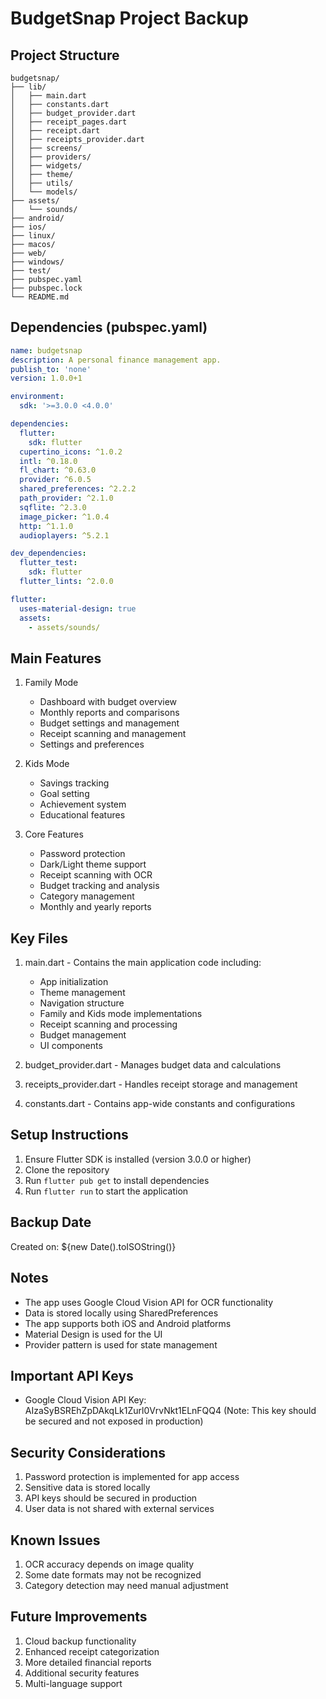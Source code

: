 # BudgetSnap Project Backup

## Project Structure
```
budgetsnap/
├── lib/
│   ├── main.dart
│   ├── constants.dart
│   ├── budget_provider.dart
│   ├── receipt_pages.dart
│   ├── receipt.dart
│   ├── receipts_provider.dart
│   ├── screens/
│   ├── providers/
│   ├── widgets/
│   ├── theme/
│   ├── utils/
│   └── models/
├── assets/
│   └── sounds/
├── android/
├── ios/
├── linux/
├── macos/
├── web/
├── windows/
├── test/
├── pubspec.yaml
├── pubspec.lock
└── README.md
```

## Dependencies (pubspec.yaml)
```yaml
name: budgetsnap
description: A personal finance management app.
publish_to: 'none'
version: 1.0.0+1

environment:
  sdk: '>=3.0.0 <4.0.0'

dependencies:
  flutter:
    sdk: flutter
  cupertino_icons: ^1.0.2
  intl: ^0.18.0
  fl_chart: ^0.63.0
  provider: ^6.0.5
  shared_preferences: ^2.2.2
  path_provider: ^2.1.0
  sqflite: ^2.3.0
  image_picker: ^1.0.4
  http: ^1.1.0
  audioplayers: ^5.2.1

dev_dependencies:
  flutter_test:
    sdk: flutter
  flutter_lints: ^2.0.0

flutter:
  uses-material-design: true
  assets:
    - assets/sounds/
```

## Main Features
1. Family Mode
   - Dashboard with budget overview
   - Monthly reports and comparisons
   - Budget settings and management
   - Receipt scanning and management
   - Settings and preferences

2. Kids Mode
   - Savings tracking
   - Goal setting
   - Achievement system
   - Educational features

3. Core Features
   - Password protection
   - Dark/Light theme support
   - Receipt scanning with OCR
   - Budget tracking and analysis
   - Category management
   - Monthly and yearly reports

## Key Files
1. main.dart - Contains the main application code including:
   - App initialization
   - Theme management
   - Navigation structure
   - Family and Kids mode implementations
   - Receipt scanning and processing
   - Budget management
   - UI components

2. budget_provider.dart - Manages budget data and calculations

3. receipts_provider.dart - Handles receipt storage and management

4. constants.dart - Contains app-wide constants and configurations

## Setup Instructions
1. Ensure Flutter SDK is installed (version 3.0.0 or higher)
2. Clone the repository
3. Run `flutter pub get` to install dependencies
4. Run `flutter run` to start the application

## Backup Date
Created on: ${new Date().toISOString()}

## Notes
- The app uses Google Cloud Vision API for OCR functionality
- Data is stored locally using SharedPreferences
- The app supports both iOS and Android platforms
- Material Design is used for the UI
- Provider pattern is used for state management

## Important API Keys
- Google Cloud Vision API Key: AIzaSyBSREhZpDAkqLk1Zurl0VrvNkt1ELnFQQ4
  (Note: This key should be secured and not exposed in production)

## Security Considerations
1. Password protection is implemented for app access
2. Sensitive data is stored locally
3. API keys should be secured in production
4. User data is not shared with external services

## Known Issues
1. OCR accuracy depends on image quality
2. Some date formats may not be recognized
3. Category detection may need manual adjustment

## Future Improvements
1. Cloud backup functionality
2. Enhanced receipt categorization
3. More detailed financial reports
4. Additional security features
5. Multi-language support 